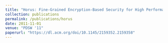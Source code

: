```yaml
---
title: "Horus: Fine-Grained Encryption-Based Security for High Performance Petascale Storage"
collection: publications
permalink: /publications/horus
date: 2011-11-01
venue: "PDSW '11"
paperurl: "https://dl.acm.org/doi/10.1145/2159352.2159358"
---
```

